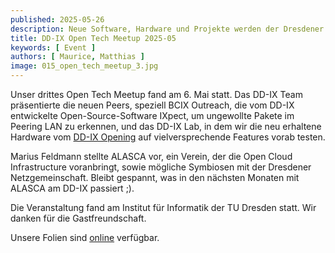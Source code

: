 ```yaml
---
published: 2025-05-26
description: Neue Software, Hardware und Projekte werden der Dresdener Netzwerk-Community vorgestellt
title: DD-IX Open Tech Meetup 2025-05
keywords: [ Event ]
authors: [ Maurice, Matthias ]
image: 015_open_tech_meetup_3.jpg
---
```


Unser drittes Open Tech Meetup fand am 6. Mai statt.
Das DD-IX Team präsentierte die neuen Peers, speziell BCIX Outreach, die vom DD-IX entwickelte Open-Source-Software IXpect, um ungewollte Pakete im Peering LAN zu erkennen, und das DD-IX Lab, in dem wir die neu erhaltene Hardware vom [DD-IX Opening](https://dd-ix.net/de/news/dd-ix-opening)  auf vielversprechende Features vorab testen.

Marius Feldmann stellte ALASCA vor, ein Verein, der die Open Cloud Infrastructure voranbringt, sowie mögliche Symbiosen mit der Dresdener Netzgemeinschaft. Bleibt gespannt, was in den nächsten Monaten mit ALASCA am DD-IX passiert ;).

Die Veranstaltung fand am Institut für Informatik der TU Dresden statt. Wir danken für die Gastfreundschaft.

Unsere Folien sind [online](https://talks.dd-ix.net/otm2025_05/otm2025_05.pdf) verfügbar.
